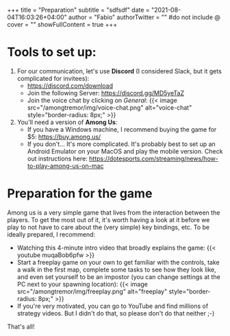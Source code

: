 +++
title = "Preparation"
subtitle = "sdfsdf"
date = "2021-08-04T16:03:26+04:00"
author = "Fabio"
authorTwitter = "" #do not include @
cover = ""
showFullContent = true
+++

# Tools to set up:

1. For our communication, let's use **Discord** (I considered Slack, but it gets complicated for invitees):
   - https://discord.com/download
   - Join the following Server: https://discord.gg/MD5yeTaZ
   - Join the voice chat by clicking on _General_:
     {{< image src="/amongtremor/img/voice-chat.png" alt="voice-chat" style="border-radius: 8px;" >}}
2. You'll need a version of **Among Us**:
   - If you have a Windows machine, I recommend buying the game for $5: https://buy.among.us/
   - If you don't... It's more complicated. It's probably best to set up an Android Emulator on your MacOS and play the mobile version. Check out instructions here: https://dotesports.com/streaming/news/how-to-play-among-us-on-mac

# Preparation for the game

Among us is a very simple game that lives from the interaction between the players.
To get the most out of it, it's worth having a look at it before we play to not have to care about the (very simple) key bindings, etc.
To be ideally prepared, I recommend:

- Watching this 4-minute intro video that broadly explains the game: {{< youtube muqaBob6pfw >}}
- Start a freeplay game on your own to get familiar with the controls, take a walk in the first map, complete some tasks to see how they look like, and even set yourself to be an impostor (you can change settings at the PC next to your spawning location): {{< image src="/amongtremor/img/freeplay.png" alt="freeplay" style="border-radius: 8px;" >}}
- If you're very motivated, you can go to YouTube and find millions of strategy videos. But I didn't do that, so please don't do that neither ;-)

That's all!
